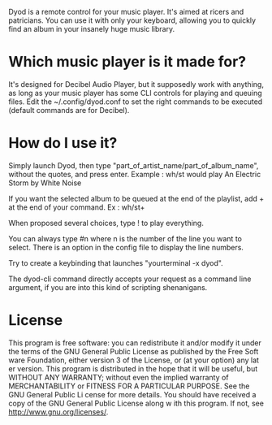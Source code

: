 Dyod is a remote control for your music player.
It's aimed at ricers and patricians.
You can use it with only your keyboard, allowing you to quickly find an album
in your insanely huge music library.

Which music player is it made for?
=============================
It's designed for Decibel Audio Player, but it supposedly work with anything,
as long as your music player has some CLI controls for playing and queuing files.
Edit the ~/.config/dyod.conf to set the right commands to be executed
(default commands are for Decibel).

How do I use it?
================
Simply launch Dyod, then type "part_of_artist_name/part_of_album_name",
without the quotes, and press enter.
Example : wh/st would play An Electric Storm by White Noise

If you want the selected album to be queued at the end of the playlist, add + at the end of your command.
Ex : wh/st+

When proposed several choices, type ! to play everything.

You can always type #n where n is the number of the line you want to select.
There is an option in the config file to display the line numbers.

Try to create a keybinding that launches "yourterminal -x dyod".

The dyod-cli command directly accepts your request as a command line argument, if you
are into this kind of scripting shenanigans.

License
=======
This program is free software: you can redistribute it and/or modify it under
the terms of the GNU General Public License as published by the Free Soft
ware Foundation, either version 3 of the License, or (at your option) any lat
er version. 
This program is distributed in the hope that it will be useful, but WITHOUT 
ANY WARRANTY; without even the implied warranty of MERCHANTABILITY
 or FITNESS FOR A PARTICULAR PURPOSE. See the GNU General Public Li
 cense for more details. 
You should have received a copy of the GNU General Public License along w
ith this program. If not, see <http://www.gnu.org/licenses/>. 
